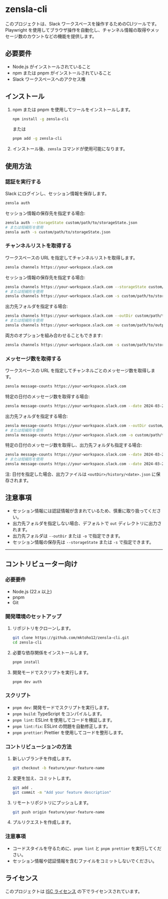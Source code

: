 # zensla-cli

このプロジェクトは、Slack ワークスペースを操作するためのCLIツールです。Playwright を使用してブラウザ操作を自動化し、チャンネル情報の取得やメッセージ数のカウントなどの機能を提供します。

## 必要要件

- Node.js がインストールされていること
- npm または pnpm がインストールされていること
- Slack ワークスペースへのアクセス権

## インストール

1. npm または pnpm を使用してツールをインストールします。

   ```bash
   npm install -g zensla-cli
   ```

   または

   ```bash
   pnpm add -g zensla-cli
   ```

2. インストール後、`zensla` コマンドが使用可能になります。

## 使用方法

### 認証を実行する

Slack にログインし、セッション情報を保存します。

```bash
zensla auth
```

セッション情報の保存先を指定する場合:

```bash
zensla auth --storageState custom/path/to/storageState.json
# または短縮形を使用
zensla auth -s custom/path/to/storageState.json
```

### チャンネルリストを取得する

ワークスペースの URL を指定してチャンネルリストを取得します。

```bash
zensla channels https://your-workspace.slack.com
```

セッション情報の保存先を指定する場合:

```bash
zensla channels https://your-workspace.slack.com --storageState custom/path/to/storageState.json
# または短縮形を使用
zensla channels https://your-workspace.slack.com -s custom/path/to/storageState.json
```

出力先フォルダを指定する場合:

```bash
zensla channels https://your-workspace.slack.com --outDir custom/path/to/output
# または短縮形を使用
zensla channels https://your-workspace.slack.com -o custom/path/to/output
```

両方のオプションを組み合わせることもできます:

```bash
zensla channels https://your-workspace.slack.com -s custom/path/to/storageState.json -o custom/path/to/output
```

### メッセージ数を取得する

ワークスペースの URL を指定してチャンネルごとのメッセージ数を取得します。

```bash
zensla message-counts https://your-workspace.slack.com
```

特定の日付のメッセージ数を取得する場合:

```bash
zensla message-counts https://your-workspace.slack.com --date 2024-03-20
```

出力先フォルダを指定する場合:

```bash
zensla message-counts https://your-workspace.slack.com --outDir custom/path/to/output
# または短縮形を使用
zensla message-counts https://your-workspace.slack.com -o custom/path/to/output
```

特定の日付のメッセージ数を取得し、出力先フォルダも指定する場合:

```bash
zensla message-counts https://your-workspace.slack.com --date 2024-03-20 --outDir custom/path/to/output
# または短縮形を使用
zensla message-counts https://your-workspace.slack.com --date 2024-03-20 -o custom/path/to/output
```

注: 日付を指定した場合、出力ファイルは `<outDir>/history/<date>.json` に保存されます。

## 注意事項

- セッション情報には認証情報が含まれているため、慎重に取り扱ってください。
- 出力先フォルダを指定しない場合、デフォルトで `out` ディレクトリに出力されます。
- 出力先フォルダは `--outDir` または `-o` で指定できます。
- セッション情報の保存先は `--storageState` または `-s` で指定できます。

---

## コントリビューター向け

### 必要要件

- Node.js (22.x 以上)
- pnpm
- Git

### 開発環境のセットアップ

1. リポジトリをクローンします。

   ```bash
   git clone https://github.com/mktoho12/zensla-cli.git
   cd zensla-cli
   ```

2. 必要な依存関係をインストールします。

   ```bash
   pnpm install
   ```

3. 開発モードでスクリプトを実行します。

   ```bash
   pnpm dev auth
   ```

### スクリプト

- `pnpm dev`: 開発モードでスクリプトを実行します。
- `pnpm build`: TypeScript をコンパイルします。
- `pnpm lint`: ESLint を使用してコードを検証します。
- `pnpm lint:fix`: ESLint の問題を自動修正します。
- `pnpm prettier`: Prettier を使用してコードを整形します。

### コントリビューションの方法

1. 新しいブランチを作成します。

   ```bash
   git checkout -b feature/your-feature-name
   ```

2. 変更を加え、コミットします。

   ```bash
   git add .
   git commit -m "Add your feature description"
   ```

3. リモートリポジトリにプッシュします。

   ```bash
   git push origin feature/your-feature-name
   ```

4. プルリクエストを作成します。

### 注意事項

- コードスタイルを守るために、`pnpm lint` と `pnpm prettier` を実行してください。
- セッション情報や認証情報を含むファイルをコミットしないでください。

## ライセンス

このプロジェクトは [ISC ライセンス](LICENSE) の下でライセンスされています。
